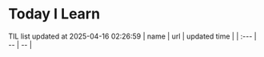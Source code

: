 # Today I Learn 
TIL list updated at 2025-04-16 02:26:59
| name | url | updated time |
| :--- | -- | -- |
